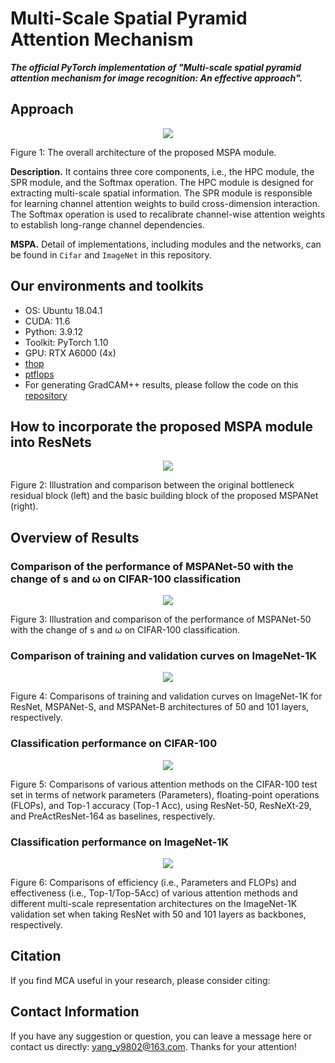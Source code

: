 # Multi-Scale Spatial Pyramid Attention Mechanism



***The official PyTorch implementation of "Multi-scale spatial pyramid attention mechanism for image recognition: An effective approach".***


## Approach

<div align="center">
  <img src="figures/fig1.png">
</div>
<p align="left">
  Figure 1: The overall architecture of the proposed MSPA module.
</p>


**Description.** It contains three core components, i.e., the HPC module, the SPR module, and the Softmax operation. The HPC module is designed for extracting multi-scale spatial information. The SPR module is responsible for learning channel attention weights to build cross-dimension interaction. The Softmax operation is used to recalibrate channel-wise attention weights to establish long-range channel dependencies.


**MSPA.** Detail of implementations, including modules and the networks, can be found in ``Cifar`` and ``ImageNet`` in this repository. 


## Our environments and toolkits

- OS: Ubuntu 18.04.1
- CUDA: 11.6
- Python: 3.9.12
- Toolkit: PyTorch 1.10
- GPU: RTX A6000 (4x)
- [thop](https://github.com/Lyken17/pytorch-OpCounter)
- [ptflops](https://github.com/sovrasov/flops-counter.pytorch)
- For generating GradCAM++ results, please follow the code on this [repository](https://github.com/jacobgil/pytorch-grad-cam)


## How to incorporate the proposed MSPA module into ResNets

<div align="center">
  <img src="figures/fig2.png">
</div>
<p align="left">
  Figure 2: Illustration and comparison between the original bottleneck residual block (left) and the basic building block of the proposed MSPANet (right).
</p>


## Overview of Results

### Comparison of the performance of MSPANet-50 with the change of s and ω on CIFAR-100 classification

<div align="center">
  <img src="figures/fig3.png">
</div>
<p align="left">
  Figure 3: Illustration and comparison of the performance of MSPANet-50 with the change of s and ω on CIFAR-100 classification. 
</p>


### Comparison of training and validation curves on ImageNet-1K

<div align="center">
  <img src="figures/fig4.png">
</div>
<p align="left">
  Figure 4: Comparisons of training and validation curves on ImageNet-1K for ResNet, MSPANet-S, and MSPANet-B architectures of 50 and 101 layers, respectively.
</p>


### Classification performance on CIFAR-100

<div align="center">
  <img src="figures/fig5.png">
</div>
<p align="left">
  Figure 5: Comparisons of various attention methods on the CIFAR-100 test set in terms of network parameters (Parameters), floating-point operations (FLOPs), and Top-1 accuracy (Top-1 Acc), using ResNet-50, ResNeXt-29, and PreActResNet-164 as baselines, respectively.
</p>


### Classification performance on ImageNet-1K

<div align="center">
  <img src="figures/fig6.png">
</div>
<p align="left">
  Figure 6: Comparisons of efficiency (i.e., Parameters and FLOPs) and effectiveness (i.e., Top-1/Top-5Acc) of various attention methods and different multi-scale representation architectures on the ImageNet-1K validation set when taking ResNet with 50 and 101 layers as backbones, respectively.
</p>


## Citation
If you find MCA useful in your research, please consider citing:


## Contact Information

If you have any suggestion or question, you can leave a message here or contact us directly: yang_y9802@163.com. Thanks for your attention!